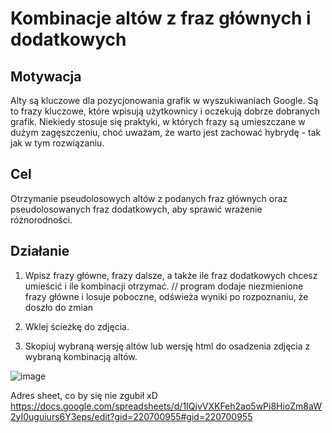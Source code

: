 # Kombinacje altów z fraz głównych i dodatkowych
## Motywacja
Alty są kluczowe dla pozycjonowania grafik w wyszukiwaniach Google. Są to frazy kluczowe, które wpisują użytkownicy i oczekują dobrze dobranych grafik. Niekiedy stosuje się praktyki, w których frazy są umieszczane w dużym zagęszczeniu, choć uważam, że warto jest zachować hybrydę - tak jak w tym rozwiązaniu.

## Cel
Otrzymanie pseudolosowych altów z podanych fraz głównych oraz pseudolosowanych fraz dodatkowych, aby sprawić wrażenie różnorodności.

## Działanie 
1. Wpisz frazy główne, frazy dalsze, a także ile fraz dodatkowych chcesz umieścić i ile kombinacji otrzymać.
// program dodaje niezmienione frazy główne i losuje poboczne, odświeża wyniki po rozpoznaniu, że doszło do zmian

2. Wklej ścieżkę do zdjęcia.
3. Skopiuj wybraną wersję altów lub wersję html do osadzenia zdjęcia z wybraną kombinacją altów.

![image](https://github.com/user-attachments/assets/7bdb4487-e70e-4d8c-bc0a-4d25821f0a23)

Adres sheet, co by się nie zgubił xD
https://docs.google.com/spreadsheets/d/1IQjvVXKFeh2ao5wPi8HioZm8aW2yI0uguiurs6Y3eps/edit?gid=220700955#gid=220700955
